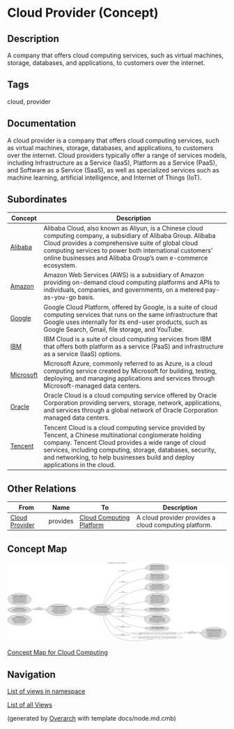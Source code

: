 
# Cloud Provider (Concept)
## Description
A company that offers cloud computing services, such as virtual machines, storage, databases, and applications, to customers over the internet.


## Tags
cloud, provider

## Documentation
A cloud provider is a company that offers cloud computing services, such as virtual machines, storage, databases, and applications, to customers over the internet.
Cloud providers typically offer a range of services models, including Infrastructure as a Service (IaaS), Platform as a Service (PaaS), and Software as a Service (SaaS),
as well as specialized services such as machine learning, artificial intelligence, and Internet of Things (IoT).
## Subordinates
| Concept | Description |
|---|---|
| [Alibaba](../../software-development/cloud/provider/alibaba.md)| Alibaba Cloud, also known as Aliyun, is a Chinese cloud computing company, a subsidiary of Alibaba Group. Alibaba Cloud provides a comprehensive suite of global cloud computing services to power both international customers’ online businesses and Alibaba Group’s own e-commerce ecosystem. |
| [Amazon](../../software-development/cloud/provider/amazon.md)| Amazon Web Services (AWS) is a subsidiary of Amazon providing on-demand cloud computing platforms and APIs to individuals, companies, and governments, on a metered pay-as-you-go basis. |
| [Google](../../software-development/cloud/provider/google.md)| Google Cloud Platform, offered by Google, is a suite of cloud computing services that runs on the same infrastructure that Google uses internally for its end-user products, such as Google Search, Gmail, file storage, and YouTube. |
| [IBM](../../software-development/cloud/provider/ibm.md)| IBM Cloud is a suite of cloud computing services from IBM that offers both platform as a service (PaaS) and infrastructure as a service (IaaS) options. |
| [Microsoft](../../software-development/cloud/provider/microsoft.md)| Microsoft Azure, commonly referred to as Azure, is a cloud computing service created by Microsoft for building, testing, deploying, and managing applications and services through Microsoft-managed data centers. |
| [Oracle](../../software-development/cloud/provider/oracle.md)| Oracle Cloud is a cloud computing service offered by Oracle Corporation providing servers, storage, network, applications, and services through a global network of Oracle Corporation managed data centers. |
| [Tencent](../../software-development/cloud/provider/tencent.md)| Tencent Cloud is a cloud computing service provided by Tencent, a Chinese multinational conglomerate holding company. Tencent Cloud provides a wide range of cloud services, including computing, storage, databases, security, and networking, to help businesses build and deploy applications in the cloud. |
## Other Relations
| From | Name | To | Description |
|---|---|---|---|
| [Cloud Provider](../../software-development/cloud/cloud-provider.md) | provides | [Cloud Computing Platform](../../software-development/cloud/cloud-computing-platform.md) | A cloud provider provides a cloud computing platform. |

## Concept Map
![Concept Map for Cloud Computing](../../software-development/cloud/concept-view.png)

[Concept Map for Cloud Computing](../../software-development/cloud/concept-view.md)


## Navigation
[List of views in namespace](./views-in-namespace.md)

[List of all Views](../../views.md)


(generated by [Overarch](https://github.com/soulspace-org/overarch) with template docs/node.md.cmb)
